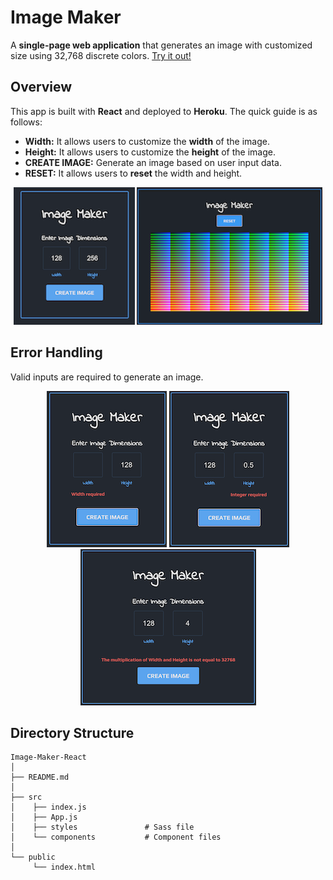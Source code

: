 # Image Maker
A **single-page web application** that generates an image with customized size using 32,768 discrete colors.  [Try it out!](https://image-maker-react.herokuapp.com/)
## Overview
This app is built with **React** and deployed to **Heroku**. The quick guide is as follows:  
* **Width:** It allows users to customize the **width** of the image.
* **Height:** It allows users to customize the **height** of the image.
* **CREATE IMAGE:** Generate an image based on user input data.
* **RESET:** It allows users to **reset** the width and height.
<p align="center">
  <img src="./public/demo1.png">
  <img src="./public/demo2.png">
</p>

## Error Handling
Valid inputs are required to generate an image.
<p align="center">
  <img src="./public/demo3.png">
  <img src="./public/demo4.png">
  <img src="./public/demo5.png">
</p>

## Directory Structure

    Image-Maker-React
    │
    ├── README.md
    │
    ├── src              
    │    ├── index.js
    │    ├── App.js
    │    ├── styles               # Sass file          
    │    └── components           # Component files
    │           
    └── public
         └── index.html
